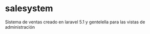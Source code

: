 # salesystem

Sistema de ventas creado en laravel 5.1 y gentelella para las vistas de administración
